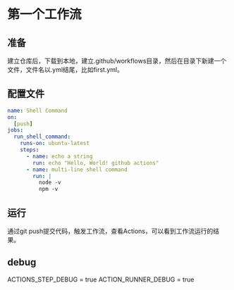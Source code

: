 # 第一个工作流

## 准备
建立仓库后，下载到本地，建立.github/workflows目录，然后在目录下新建一个文件，文件名以.yml结尾，比如first.yml。

## 配置文件
```yaml
name: Shell Command
on:
  [push]
jobs:
  run_shell_command:
    runs-on: ubuntu-latest
    steps:
      - name: echo a string
        run: echo "Hello, World! github actions"
      - name: multi-line shell command
        run: |
          node -v
          npm -v
```

## 运行
通过git push提交代码，触发工作流，查看Actions，可以看到工作流运行的结果。

## debug
ACTIONS_STEP_DEBUG = true
ACTION_RUNNER_DEBUG = true
